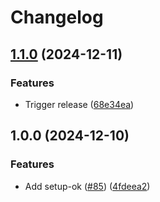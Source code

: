 # Changelog

## [1.1.0](https://github.com/oslokommune/composite-actions/compare/setup-ok-v1.0.0...setup-ok-v1.1.0) (2024-12-11)


### Features

* Trigger release ([68e34ea](https://github.com/oslokommune/composite-actions/commit/68e34ea8373adaf05f73bb927db6ab70e0f41530))

## 1.0.0 (2024-12-10)


### Features

* Add setup-ok ([#85](https://github.com/oslokommune/composite-actions/issues/85)) ([4fdeea2](https://github.com/oslokommune/composite-actions/commit/4fdeea2117e961bb3d9ccca924eb84ce00c17e3f))
